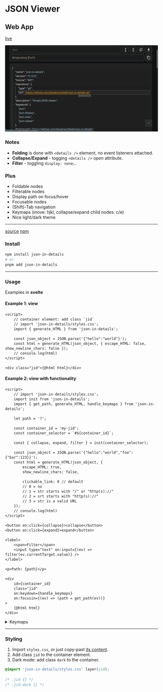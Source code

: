 # JSON Viewer

## Web App

[live](https://json-in-details.pages.dev)

![sceeenshot](./Screenshot.png)

### Notes

- **Folding** is done with `<details />` element, no event listeners attached.
- **Collapse/Expand** - togging `<details />` _open_ attribute.
- **Filter** - toggling `display: none;`.

### Plus

- Foldable nodes
- Filterable nodes
- Display path on focus/hover
- Focusable nodes
- (Shift)-Tab navigation
- Keymaps (move: hjkl, collapse/expand child nodes: c/e)
- Nice light/dark theme

---

[source](./src/lib/) [npm](https://www.npmjs.com/package/json-in-details)

### Install

```bash
npm install json-in-details
# or
pnpm add json-in-details
```

---

### Usage

Examples in **svelte**

#### Example 1: view

```svelte
<script>
	// container element: add class `jid`
	// import 'json-in-details/styles.css';
	import { generate_HTML } from 'json-in-details';

	const json_object = JSON.parse('{"hello":"world"}');
	const html = generate_HTML(json_object, { escape_HTML: false, show_newline_chars: false });
	// console.log(html)
</script>

<div class="jid">{@html html}</div>
```

#### Example 2: view with functionality

```svelte
<script>
	// import 'json-in-details/styles.css';
	import init from 'json-in-details';
	import { get_path, generate_HTML, handle_keymaps } from 'json-in-details';

	let path = '?';

	const container_id = 'my-jid';
	const container_selector = `#${container_id}`;

	const { collapse, expand, filter } = init(container_selector);

	const json_object = JSON.parse('{"hello":"world","foo":{"bar":123}}');
	const html = generate_HTML(json_object, {
		escape_HTML: true,
		show_newline_chars: false,

		clickable_link: 0 // default
		// 0 = no
		// 1 = str starts with "/" or "http(s)://"
		// 2 = srt starts with "http(s)://"
		// 3 = str is a valid URL
	});
	// console.log(html)
</script>

<button on:click={collapse}>collapse</button>
<button on:click={expand}>expand</button>

<label>
	<span>Filter</span>
	<input type="text" on:input={(ev) => filter(ev.currentTarget.value)} />
</label>

<p>Path: {path}</p>

<div
	id={container_id}
	class="jid"
	on:keydown={handle_keymaps}
	on:focusin={(ev) => (path = get_path(ev))}
>
	{@html html}
</div>
```

<details>
<summary>Keymaps</summary>
  <p>h - move focus left (parent node)</p>
  <p>j - move focus down (next sibling)</p>
  <p>k - move focus up (previous sibling)</p>
  <p>l - move focus right (child node)</p>
  <p>c - collapse all child nodes</p>
  <p>e - expand all child nodes</p>
</details>

---

### Styling

1. Import `styles.css`, or just copy-past [its content](./src/lib/styles.css).
2. Add class `jid` to the container element.
3. Dark mode: add class `dark` to the container.

```css
@import 'json-in-details/styles.css' layer(jid);

/* .jid {} */
/* .jid.dark {} */
```
